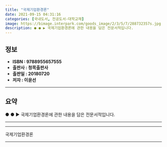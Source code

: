 ```yaml
---
title: "국제기업환경론"
date: 2021-09-15 04:31:16
categories: [국내도서, 전공도서-대학교재]
image: https://bimage.interpark.com/goods_image/2/3/5/7/288732357s.jpg
description: ● ● ▶ 국제기업환경론에 관한 내용을 담은 전문서적입니다.
---
```


## **정보**

- **ISBN : 9788955657555**
- **출판사 : 청목출판사**
- **출판일 : 20180720**
- **저자 : 이윤선**

------



## **요약**

●  ●  ▶ 국제기업환경론에 관한 내용을 담은 전문서적입니다.

------



------


국제기업환경론 

------


